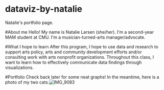 # dataviz-by-natalie
Natalie's portfolio page.

#About me
Hello! My name is Natalie Larsen (she/her). I'm a second-year MAM student at CMU. I'm a musician-turned-arts manager/advocate.

#What I hope to learn
After this program, I hope to use data and research to support arts policy, arts and community development efforts and/or consulting work with arts nonprofit organizations. Throughout this class, I want to learn how to effectively communicate data findings through visualizations. 

#Portfolio
Check back later for some neat graphs! In the meantime, here is a photo of my two cats.![IMG_9083](https://user-images.githubusercontent.com/112141969/188226491-805d2dcf-607f-4b5d-8b28-9fdad1947443.JPEG)
